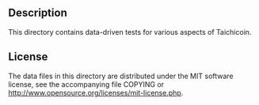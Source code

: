 Description
------------

This directory contains data-driven tests for various aspects of Taichicoin.

License
--------

The data files in this directory are distributed under the MIT software
license, see the accompanying file COPYING or
http://www.opensource.org/licenses/mit-license.php.

